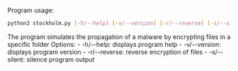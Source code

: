 Program usage:
```bash
python3 stockholm.py [-h/--help] [-v/--version] [-r/--reverse] [-s/--silent]
```

The program simulates the propagation of a malware by encrypting files in a specific folder
Options:
	- -h/--help: displays program help
	- -v/--version: displays program version
	- -r/--reverse: reverse encryption of files
	- -s/--silent: silence program output